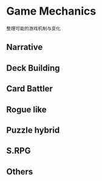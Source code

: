 # Game Mechanics

    整理可能的游戏机制与变化

## Narrative

## Deck Building

## Card Battler

## Rogue like

## Puzzle hybrid

## S.RPG

## Others